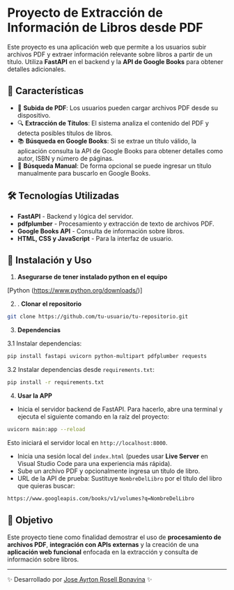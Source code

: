 # Proyecto de Extracción de Información de Libros desde PDF

Este proyecto es una aplicación web que permite a los usuarios subir archivos PDF y extraer información relevante sobre libros a partir de un título. Utiliza **FastAPI** en el backend y la **API de Google Books** para obtener detalles adicionales.

## 🚀 Características

- 📄 **Subida de PDF**: Los usuarios pueden cargar archivos PDF desde su dispositivo.
- 🔍 **Extracción de Títulos**: El sistema analiza el contenido del PDF y detecta posibles títulos de libros.
- 📚 **Búsqueda en Google Books**: Si se extrae un título válido, la aplicación consulta la API de Google Books para obtener detalles como autor, ISBN y número de páginas.
- 📝 **Búsqueda Manual**: De forma opcional se puede ingresar un título manualmente para buscarlo en Google Books.

## 🛠️ Tecnologías Utilizadas

- **FastAPI** - Backend y lógica del servidor.
- **pdfplumber** - Procesamiento y extracción de texto de archivos PDF.
- **Google Books API** - Consulta de información sobre libros.
- **HTML, CSS y JavaScript** - Para la interfaz de usuario.

## 📌 Instalación y Uso
1. **Asegurarse de tener instalado python en el equipo**

[Python (https://www.python.org/downloads/)]

2. . **Clonar el repositorio**

```bash
git clone https://github.com/tu-usuario/tu-repositorio.git
```

3. **Dependencias**

3.1 Instalar dependencias:

```bash
pip install fastapi uvicorn python-multipart pdfplumber requests
```

3.2 Instalar dependencias desde `requirements.txt`:

```bash
pip install -r requirements.txt
```

4. **Usar la APP**

- Inicia el servidor backend de FastAPI. Para hacerlo, abre una terminal y ejecuta el siguiente comando en la raíz del proyecto:

```bash
uvicorn main:app --reload
```

Esto iniciará el servidor local en `http://localhost:8000`.

- Inicia una sesión local del `index.html` (puedes usar **Live Server** en Visual Studio Code para una experiencia más rápida).
- Sube un archivo PDF y opcionalmente ingresa un título de libro.
- URL de la API de prueba: Sustituye `NombreDelLibro` por el título del libro que quieras buscar:

```bash
https://www.googleapis.com/books/v1/volumes?q=NombreDelLibro
```

## 🎯 Objetivo

Este proyecto tiene como finalidad demostrar el uso de **procesamiento de archivos PDF**, **integración con APIs externas** y la creación de una **aplicación web funcional** enfocada en la extracción y consulta de información sobre libros.

---

✨ Desarrollado por [Jose Ayrton Rosell Bonavina](https://github.com/joss0102) ✨
